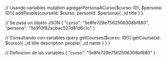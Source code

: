 // Usando variables
mutation agregarPersonaACurso($curso: ID!, $persona: ID!){
  addPeople(courseId: $curso, personId: $persona){
    _id
    title
  }
}

// Se pasa un objeto JSON
{
  "curso": "5e8fe729e7562506308bf880",
  "persona": "5e910f82acbac527d81d6c1c"
}

// Consultando con variables
query getCourses($curso: ID!){
  getCourse(id: $curso){
    _id
    title
    description
    people{
      _id
      name
    }
  }
}

// Definicion de las variables
{
  "curso": "5e8fe729e7562506308bf880"
}